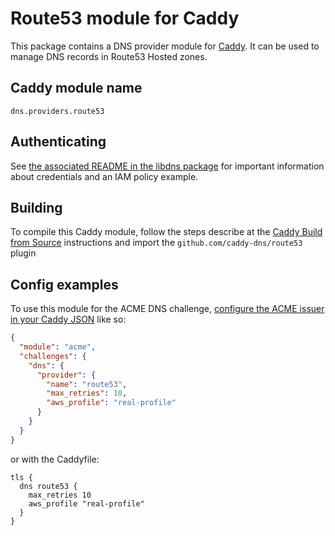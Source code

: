 Route53 module for Caddy
===========================

This package contains a DNS provider module for [Caddy](https://github.com/caddyserver/caddy). It can be used to manage DNS records in Route53 Hosted zones.

## Caddy module name

```
dns.providers.route53
```


## Authenticating

See [the associated README in the libdns package](https://github.com/libdns/route53) for important information about credentials and an IAM policy example.

## Building

To compile this Caddy module, follow the steps describe at the [Caddy Build from Source](https://github.com/caddyserver/caddy#build-from-source) instructions and import the `github.com/caddy-dns/route53` plugin

## Config examples

To use this module for the ACME DNS challenge, [configure the ACME issuer in your Caddy JSON](https://caddyserver.com/docs/json/apps/tls/automation/policies/issuer/acme/) like so:

```json
{
  "module": "acme",
  "challenges": {
    "dns": {
      "provider": {
        "name": "route53",
        "max_retries": 10,
        "aws_profile": "real-profile"
      }
    }
  }
}
```

or with the Caddyfile:

```
tls {
  dns route53 {
    max_retries 10
    aws_profile "real-profile"
  }
}
```

